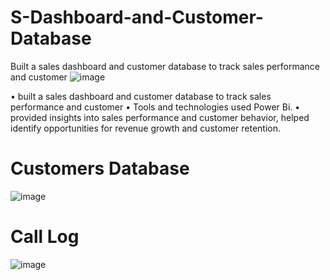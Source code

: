# S-Dashboard-and-Customer-Database
Built a sales dashboard and customer database to track sales performance and customer
![image](https://user-images.githubusercontent.com/68995151/223050634-817983c9-a9bd-45fe-8f2c-ab84211feddf.png)

•	built a sales dashboard and customer database to track sales performance and customer
•	Tools and technologies used Power Bi.
•	provided insights into sales performance and customer behavior, helped identify opportunities for revenue growth and customer retention.
# Customers Database
![image](https://user-images.githubusercontent.com/68995151/223051069-74f5e7bf-37a8-4a8a-a4ac-f9fe76ab7d51.png)


# Call Log 
![image](https://user-images.githubusercontent.com/68995151/223050974-35da18f1-38cb-4d34-a124-1d1ee45acf93.png)

